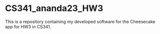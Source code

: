# CS341_ananda23_HW3
This is a repository containing my developed software for the Cheesecake app for HW3 in CS341.
